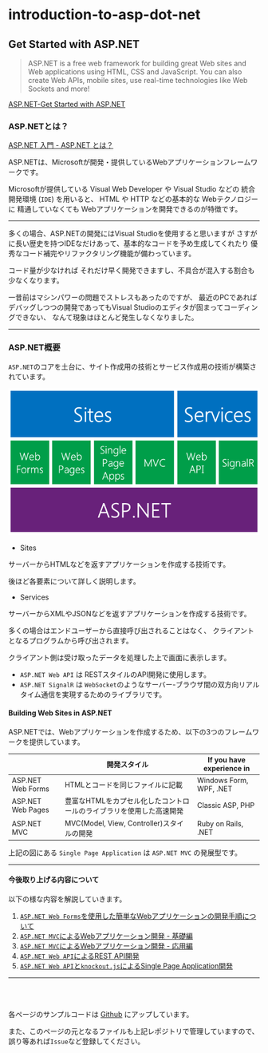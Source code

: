 # introduction-to-asp-dot-net

## Get Started with ASP.NET

> ASP.NET is a free web framework for building great Web sites and Web applications using HTML, CSS and JavaScript. You can also create Web APIs, mobile sites, use real-time technologies like Web Sockets and more!

[ASP.NET-Get Started with ASP.NET](http://www.asp.net/get-started)

### ASP.NETとは？

[ASP.NET 入門 - ASP.NET とは？](http://aspnet.keicode.com/aspnet/what.php)

ASP.NETは、Microsoftが開発・提供しているWebアプリケーションフレームワークです。

Microsoftが提供している Visual Web Developer や Visual Studio などの
統合開発環境 (`IDE`) を用いると、 HTML や HTTP などの基本的な Webテクノロジーに
精通していなくても Webアプリケーションを開発できるのが特徴です。

---

多くの場合、ASP.NETの開発にはVisual Studioを使用すると思いますが
さすがに長い歴史を持つIDEなだけあって、基本的なコードを予め生成してくれたり
優秀なコード補完やリファクタリング機能が備わっています。

コード量が少なければ それだけ早く開発できますし、不具合が混入する割合も少なくなります。

一昔前はマシンパワーの問題でストレスもあったのですが、
最近のPCであればデバッグしつつの開発であってもVisual Studioのエディタが固まってコーディングできない、
なんて現象はほとんど発生しなくなりました。

---

### ASP.NET概要

`ASP.NET`のコアを土台に、サイト作成用の技術とサービス作成用の技術が構築されています。

![ASP.NET Architecture image](./images/asp-net-architecture.png)

* Sites

サーバーからHTMLなどを返すアプリケーションを作成する技術です。

後ほど各要素について詳しく説明します。


* Services

サーバーからXMLやJSONなどを返すアプリケーションを作成する技術です。

多くの場合はエンドユーザーから直接呼び出されることはなく、
クライアントとなるプログラムから呼び出されます。

クライアント側は受け取ったデータを処理した上で画面に表示します。

  - `ASP.NET Web API` は RESTスタイルのAPI開発に使用します。
  - `ASP.NET SignalR` は `WebSocket`のようなサーバー-ブラウザ間の双方向リアルタイム通信を実現するためのライブラリです。


#### Building Web Sites in ASP.NET

ASP.NETでは、Webアプリケーションを作成するため、以下の3つのフレームワークを提供しています。

|                   | 開発スタイル | If you have experience in |
| ----------------- | -------- | ------------------------- |
| ASP.NET Web Forms | HTMLとコードを同じファイルに記載 | Windows Form, WPF, .NET |
| ASP.NET Web Pages | 豊富なHTMLをカプセル化したコントロールのライブラリを使用した高速開発 | Classic ASP, PHP        |
| ASP.NET MVC       | MVC(Model, View, Controller)スタイルの開発 | Ruby on Rails, .NET |


上記の図にある `Single Page Application` は `ASP.NET MVC` の発展型です。


---

#### 今後取り上げる内容について

以下の様な内容を解説していきます。

1. [`ASP.NET Web Forms`を使用した簡単なWebアプリケーションの開発手順について](step1/step1.html)
2. [`ASP.NET MVC`によるWebアプリケーション開発 - 基礎編](step2/step2.html)
3. [`ASP.NET MVC`によるWebアプリケーション開発 - 応用編](step2.1/step2.1.html)
4. [`ASP.NET Web API`によるREST API開発](step3/step3.html)
5. [`ASP.NET Web API`と`knockout.js`によるSingle Page Application開発](step4/step4.html)

---

<br><br>

各ページのサンプルコードは [Github](https://github.com/Kazunori-Kimura/introduction-to-asp-dot-net) にアップしています。

また、このページの元となるファイルも上記レポジトリで管理していますので、
誤り等あれば`Issue`など登録してください。

